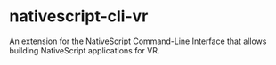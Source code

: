 # nativescript-cli-vr
An extension for the NativeScript Command-Line Interface that allows building NativeScript applications for VR.
